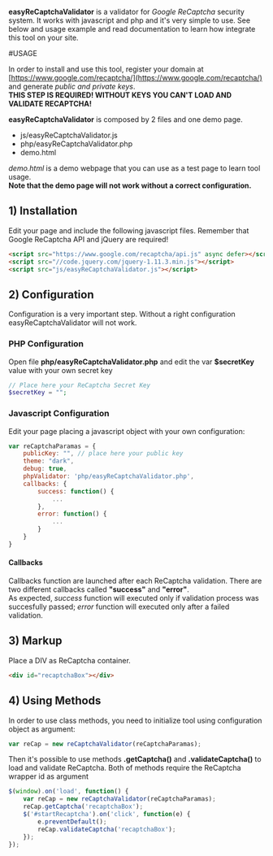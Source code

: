 **easyReCaptchaValidator** is a validator for *Google ReCaptcha* security system. It works with javascript and php and it's very simple to use.
See below and usage example and read documentation to learn how integrate this tool on your site.

#USAGE

In order to install and use this tool, register your domain at [https://www.google.com/recaptcha/](https://www.google.com/recaptcha/) and generate *public and private keys*.<br>
**THIS STEP IS REQUIRED! WITHOUT KEYS YOU CAN'T LOAD AND VALIDATE RECAPTCHA!**


**easyReCaptchaValidator** is composed by 2 files and one demo page.

* js/easyReCaptchaValidator.js
* php/easyReCaptchaValidator.php
* demo.html

*demo.html* is a demo webpage that you can use as a test page to learn tool usage.<br>
**Note that the demo page will not work without a correct configuration.**


## 1) Installation
Edit your page and include the following javascript files. Remember that Google ReCaptcha API and jQuery are required!

```html
<script src="https://www.google.com/recaptcha/api.js" async defer></script>
<script src="//code.jquery.com/jquery-1.11.3.min.js"></script>
<script src="js/easyReCaptchaValidator.js"></script>
```

## 2) Configuration

Configuration is a very important step. Without a right configuration easyReCaptchaValidator will not work.

### PHP Configuration
Open file **php/easyReCaptchaValidator.php** and edit the var **$secretKey** value with your own secret key 
```php
// Place here your ReCaptcha Secret Key
$secretKey = ""; 
```

### Javascript Configuration
Edit your page placing a javascript object with your own configuration:

```javascript
var reCaptchaParamas = {
    publicKey: "", // place here your public key
    theme: "dark",
    debug: true, 
    phpValidator: 'php/easyReCaptchaValidator.php', 
    callbacks: {
        success: function() {
            ...
        },
        error: function() {
            ...
        }
    }
}
```
#### Callbacks
Callbacks function are launched after each ReCaptcha validation. There are two different callbacks called **"success"** and **"error"**.<br>
As expected, *success* function will executed only if validation process was succesfully passed; *error* function will executed only after a failed validation.

## 3) Markup

Place a DIV as ReCaptcha container.

```html
<div id="recaptchaBox"></div>
```

## 4) Using Methods
In order to use class methods, you need to initialize tool using configuration object as argument:
```javascript
var reCap = new reCaptchaValidator(reCaptchaParamas);
```
Then it's possible to use methods **.getCaptcha()** and **.validateCaptcha()** to load and validate ReCaptcha.
Both of methods require the ReCaptcha wrapper id as argument

```javascript
$(window).on('load', function() {
    var reCap = new reCaptchaValidator(reCaptchaParamas);
    reCap.getCaptcha('recaptchaBox');
    $('#startRecaptcha').on('click', function(e) {
        e.preventDefault();
        reCap.validateCaptcha('recaptchaBox');
    });
});
```